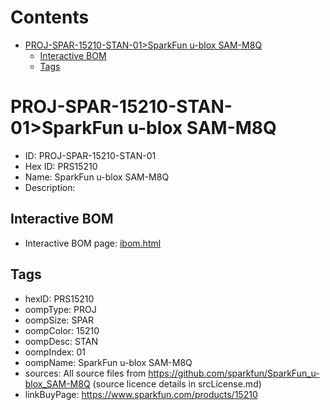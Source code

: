 



Contents
========

* [PROJ-SPAR-15210-STAN-01>SparkFun u-blox SAM-M8Q](#proj-spar-15210-stan-01sparkfun-u-blox-sam-m8q)
	* [Interactive BOM](#interactive-bom)
	* [Tags](#tags)

# PROJ-SPAR-15210-STAN-01>SparkFun u-blox SAM-M8Q

- ID: PROJ-SPAR-15210-STAN-01
- Hex ID: PRS15210
- Name: SparkFun u-blox SAM-M8Q
- Description: 

## Interactive BOM

- Interactive BOM page: [ibom.html](kicad/bom/ibom.html)

## Tags

- hexID: PRS15210
- oompType: PROJ
- oompSize: SPAR
- oompColor: 15210
- oompDesc: STAN
- oompIndex: 01
- oompName: SparkFun u-blox SAM-M8Q
- sources: All source files from https://github.com/sparkfun/SparkFun_u-blox_SAM-M8Q (source licence details in srcLicense.md)
- linkBuyPage: https://www.sparkfun.com/products/15210
